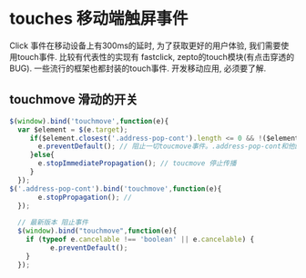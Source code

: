 # touches 移动端触屏事件
Click 事件在移动设备上有300ms的延时, 为了获取更好的用户体验, 我们需要使用touch事件. 比较有代表性的实现有 fastclick, zepto的touch模块(有点击穿透的BUG). 一些流行的框架也都封装的touch事件. 开发移动应用, 必须要了解. 
## touchmove 滑动的开关
```javascript
$(window).bind('touchmove',function(e){
  var $element = $(e.target);
     if($element.closest('.address-pop-cont').length <= 0 && !($element.hasClass('.address-pop-cont'))){
       e.preventDefault(); // 阻止一切toucmove事件。.address-pop-cont和他的子类允许滚屏
     }else{
       e.stopImmediatePropagation(); // toucmove 停止传播
     }
  });
$('.address-pop-cont').bind('touchmove',function(e){
       e.stopPropagation(); //
  });
  
  // 最新版本 阻止事件
  $(window).bind("touchmove",function(e){
    if (typeof e.cancelable !== 'boolean' || e.cancelable) {
          e.preventDefault();
    }
  });
```

